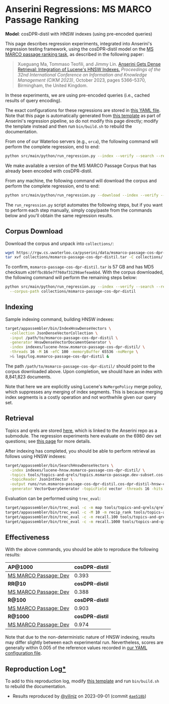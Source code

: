 # Anserini Regressions: MS MARCO Passage Ranking

**Model**: cosDPR-distil with HNSW indexes (using pre-encoded queries)

This page describes regression experiments, integrated into Anserini's regression testing framework, using the cosDPR-distil model on the [MS MARCO passage ranking task](https://github.com/microsoft/MSMARCO-Passage-Ranking), as described in the following paper:

> Xueguang Ma, Tommaso Teofili, and Jimmy Lin. [Anserini Gets Dense Retrieval: Integration of Lucene's HNSW Indexes.](https://dl.acm.org/doi/10.1145/3583780.3615112) _Proceedings of the 32nd International Conference on Information and Knowledge Management (CIKM 2023)_, October 2023, pages 5366–5370, Birmingham, the United Kingdom.

In these experiments, we are using pre-encoded queries (i.e., cached results of query encoding).

The exact configurations for these regressions are stored in [this YAML file](../../src/main/resources/regression/msmarco-passage-cos-dpr-distil-hnsw.yaml).
Note that this page is automatically generated from [this template](../../src/main/resources/docgen/templates/msmarco-passage-cos-dpr-distil-hnsw.template) as part of Anserini's regression pipeline, so do not modify this page directly; modify the template instead and then run `bin/build.sh` to rebuild the documentation.

From one of our Waterloo servers (e.g., `orca`), the following command will perform the complete regression, end to end:

```bash
python src/main/python/run_regression.py --index --verify --search --regression msmarco-passage-cos-dpr-distil-hnsw
```

We make available a version of the MS MARCO Passage Corpus that has already been encoded with cosDPR-distil.

From any machine, the following command will download the corpus and perform the complete regression, end to end:

```bash
python src/main/python/run_regression.py --download --index --verify --search --regression msmarco-passage-cos-dpr-distil-hnsw
```

The `run_regression.py` script automates the following steps, but if you want to perform each step manually, simply copy/paste from the commands below and you'll obtain the same regression results.

## Corpus Download

Download the corpus and unpack into `collections/`:

```bash
wget https://rgw.cs.uwaterloo.ca/pyserini/data/msmarco-passage-cos-dpr-distil.tar -P collections/
tar xvf collections/msmarco-passage-cos-dpr-distil.tar -C collections/
```

To confirm, `msmarco-passage-cos-dpr-distil.tar` is 57 GB and has MD5 checksum `e20ffbc8b5e7f760af31298aefeaebbd`.
With the corpus downloaded, the following command will perform the remaining steps below:

```bash
python src/main/python/run_regression.py --index --verify --search --regression msmarco-passage-cos-dpr-distil-hnsw \
  --corpus-path collections/msmarco-passage-cos-dpr-distil
```

## Indexing

Sample indexing command, building HNSW indexes:

```bash
target/appassembler/bin/IndexHnswDenseVectors \
  -collection JsonDenseVectorCollection \
  -input /path/to/msmarco-passage-cos-dpr-distil \
  -generator HnswDenseVectorDocumentGenerator \
  -index indexes/lucene-hnsw.msmarco-passage-cos-dpr-distil/ \
  -threads 16 -M 16 -efC 100 -memoryBuffer 65536 -noMerge \
  >& logs/log.msmarco-passage-cos-dpr-distil &
```

The path `/path/to/msmarco-passage-cos-dpr-distil/` should point to the corpus downloaded above.
Upon completion, we should have an index with 8,841,823 documents.

Note that here we are explicitly using Lucene's `NoMergePolicy` merge policy, which suppresses any merging of index segments.
This is because merging index segments is a costly operation and not worthwhile given our query set.

## Retrieval

Topics and qrels are stored [here](https://github.com/castorini/anserini-tools/tree/master/topics-and-qrels), which is linked to the Anserini repo as a submodule.
The regression experiments here evaluate on the 6980 dev set questions; see [this page](../../docs/experiments-msmarco-passage.md) for more details.

After indexing has completed, you should be able to perform retrieval as follows using HNSW indexes:

```bash
target/appassembler/bin/SearchHnswDenseVectors \
  -index indexes/lucene-hnsw.msmarco-passage-cos-dpr-distil/ \
  -topics tools/topics-and-qrels/topics.msmarco-passage.dev-subset.cos-dpr-distil.jsonl.gz \
  -topicReader JsonIntVector \
  -output runs/run.msmarco-passage-cos-dpr-distil.cos-dpr-distil-hnsw-cached_q.topics.msmarco-passage.dev-subset.cos-dpr-distil.jsonl.txt \
  -generator VectorQueryGenerator -topicField vector -threads 16 -hits 1000 -efSearch 1000 &
```

Evaluation can be performed using `trec_eval`:

```bash
target/appassembler/bin/trec_eval -c -m map tools/topics-and-qrels/qrels.msmarco-passage.dev-subset.txt runs/run.msmarco-passage-cos-dpr-distil.cos-dpr-distil-hnsw-cached_q.topics.msmarco-passage.dev-subset.cos-dpr-distil.jsonl.txt
target/appassembler/bin/trec_eval -c -M 10 -m recip_rank tools/topics-and-qrels/qrels.msmarco-passage.dev-subset.txt runs/run.msmarco-passage-cos-dpr-distil.cos-dpr-distil-hnsw-cached_q.topics.msmarco-passage.dev-subset.cos-dpr-distil.jsonl.txt
target/appassembler/bin/trec_eval -c -m recall.100 tools/topics-and-qrels/qrels.msmarco-passage.dev-subset.txt runs/run.msmarco-passage-cos-dpr-distil.cos-dpr-distil-hnsw-cached_q.topics.msmarco-passage.dev-subset.cos-dpr-distil.jsonl.txt
target/appassembler/bin/trec_eval -c -m recall.1000 tools/topics-and-qrels/qrels.msmarco-passage.dev-subset.txt runs/run.msmarco-passage-cos-dpr-distil.cos-dpr-distil-hnsw-cached_q.topics.msmarco-passage.dev-subset.cos-dpr-distil.jsonl.txt
```

## Effectiveness

With the above commands, you should be able to reproduce the following results:

| **AP@1000**                                                                                                  | **cosDPR-distil**|
|:-------------------------------------------------------------------------------------------------------------|-----------|
| [MS MARCO Passage: Dev](https://github.com/microsoft/MSMARCO-Passage-Ranking)                                | 0.393     |
| **RR@10**                                                                                                    | **cosDPR-distil**|
| [MS MARCO Passage: Dev](https://github.com/microsoft/MSMARCO-Passage-Ranking)                                | 0.388     |
| **R@100**                                                                                                    | **cosDPR-distil**|
| [MS MARCO Passage: Dev](https://github.com/microsoft/MSMARCO-Passage-Ranking)                                | 0.903     |
| **R@1000**                                                                                                   | **cosDPR-distil**|
| [MS MARCO Passage: Dev](https://github.com/microsoft/MSMARCO-Passage-Ranking)                                | 0.974     |

Note that due to the non-deterministic nature of HNSW indexing, results may differ slightly between each experimental run.
Nevertheless, scores are generally within 0.005 of the reference values recorded in [our YAML configuration file](../../src/main/resources/regression/msmarco-passage-cos-dpr-distil-hnsw.yaml).

## Reproduction Log[*](../../docs/reproducibility.md)

To add to this reproduction log, modify [this template](../../src/main/resources/docgen/templates/msmarco-passage-cos-dpr-distil-hnsw.template) and run `bin/build.sh` to rebuild the documentation.

+ Results reproduced by [@yilinjz](https://github.com/yilinjz) on 2023-09-01 (commit [`4ae518b`](https://github.com/castorini/anserini/commit/4ae518bb284ebcba0b273a473bc8774735cb7d19))